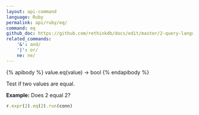 ```yaml
---
layout: api-command 
language: Ruby
permalink: api/ruby/eq/
command: eq
github_doc: https://github.com/rethinkdb/docs/edit/master/2-query-language/api/ruby/math-and-logic/eq.md
related_commands:
    '&': and/
    '|': or/
    ne: ne/
---
```


{% apibody %}
value.eq(value) → bool
{% endapibody %}

Test if two values are equal.

__Example:__ Does 2 equal 2?

```rb
r.expr(2).eq(2).run(conn)
```
